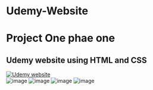 # Udemy-Website
# Project One phae one   
## Udemy website using HTML and CSS   
[![Udemy website](http://img.youtube.com/vi/3DpsROGElaQ/0.jpg)](https://youtu.be/3DpsROGElaQ "Udemy website using HTML & CSS")   
![image](https://user-images.githubusercontent.com/73306180/183124553-53424eee-bb82-45ab-b5d7-a83c623fc5bf.png)
![image](https://user-images.githubusercontent.com/73306180/183124603-c1afcd67-467e-4452-bc06-43c5ce7d8382.png)
![image](https://user-images.githubusercontent.com/73306180/183124678-a1136567-e76b-43b3-9ac8-f430e10cbdfd.png)
![image](https://user-images.githubusercontent.com/73306180/183124718-53989811-4e0e-4074-a919-73933d35d133.png)



